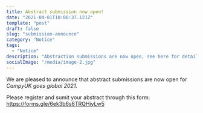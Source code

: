 ```yaml
---
title: Abstract submission now open!
date: "2021-04-01T10:00:37.121Z"
template: "post"
draft: false
slug: "submission-announce"
category: "Notice"
tags:
  - "Notice"
description: "Abstraction submissions are now open, see here for details."
socialImage: "/media/image-2.jpg"
---
```


We are pleased to announce that abstract submissions are now open for *CampyUK goes global 2021*. 

Please register and sumit your abstract through this form: https://forms.gle/6ek3b6s6TRQHiyLw5 